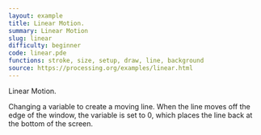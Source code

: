 ```yaml
---
layout: example
title: Linear Motion.
summary: Linear Motion
slug: linear
difficulty: beginner
code: linear.pde
functions: stroke, size, setup, draw, line, background
source: https://processing.org/examples/linear.html
---
```


Linear Motion. 

 Changing a variable to create a moving line. When the line moves off the edge of the window, the variable is set to 0, which places the line back at the bottom of the screen.
